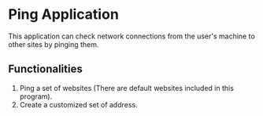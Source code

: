 # Ping Application

This application can check network connections from the user's machine to other sites by pinging them.

## Functionalities
1. Ping a set of websites (There are default websites included in this program).
2. Create a customized set of address.
